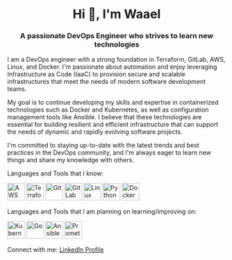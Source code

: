 <h1 align="center">Hi 👋, I'm Waael</h1>
<h3 align="center">A passionate DevOps Engineer who strives to learn new technologies</h3>

I am a DevOps engineer with a strong foundation in Terraform, GitLab, AWS, Linux, and Docker. I'm passionate about automation and enjoy leveraging Infrastructure as Code (IaaC) to provision secure and scalable infrastructures that meet the needs of modern software development teams.

My goal is to continue developing my skills and expertise in containerized technologies such as Docker and Kubernetes, as well as configuration management tools like Ansible. I believe that these technologies are essential for building resilient and efficient infrastructure that can support the needs of dynamic and rapidly evolving software projects.

I'm committed to staying up-to-date with the latest trends and best practices in the DevOps community, and I'm always eager to learn new things and share my knowledge with others.

Languages and Tools that I know:

<p>
  <img src="https://upload.wikimedia.org/wikipedia/commons/9/93/Amazon_Web_Services_Logo.svg" alt="AWS" width="40" height="40">
  <img src="https://www.terraform.io/assets/images/og-image-8b3e4f7d.png" alt="Terraform" width="40" height="40">
  <img src="https://git-scm.com/images/logos/downloads/Git-Icon-1788C.png" alt="Git" width="40" height="40">
  <img src="https://about.gitlab.com/images/press/logo/png/gitlab-logo-gray-rgb.png" alt="GitLab" width="40" height="40">
  <img src="https://upload.wikimedia.org/wikipedia/commons/a/af/Tux.png" alt="Linux" width="40" height="40">
  <img src="https://upload.wikimedia.org/wikipedia/commons/c/c3/Python-logo-notext.svg" alt="Python" width="40" height="40">
  <img src="https://www.docker.com/sites/default/files/d8/2019-07/Moby-logo.png" alt="Docker" width="40" height="40">
</p>
Languages and Tools that I am planning on learning/improving on:

<p>
  <img src="https://upload.wikimedia.org/wikipedia/commons/3/39/Kubernetes_logo_without_workmark.svg" alt="Kubernetes" width="40" height="40">
  <img src="https://golang.org/lib/godoc/images/go-logo-blue.svg" alt="Go" width="40" height="40">
  <img src="https://upload.wikimedia.org/wikipedia/commons/2/24/Ansible_logo.svg" alt="Ansible" width="40" height="40">
  <img src="https://upload.wikimedia.org/wikipedia/commons/thumb/3/38/Prometheus_software_logo.svg/1200px-Prometheus_software_logo.svg.png" alt="Prometheus" width="40" height="40">
</p>
Connect with me:
<a href="https://www.linkedin.com/in/waael-al-yaffi-181785245/">LinkedIn Profile</a>
